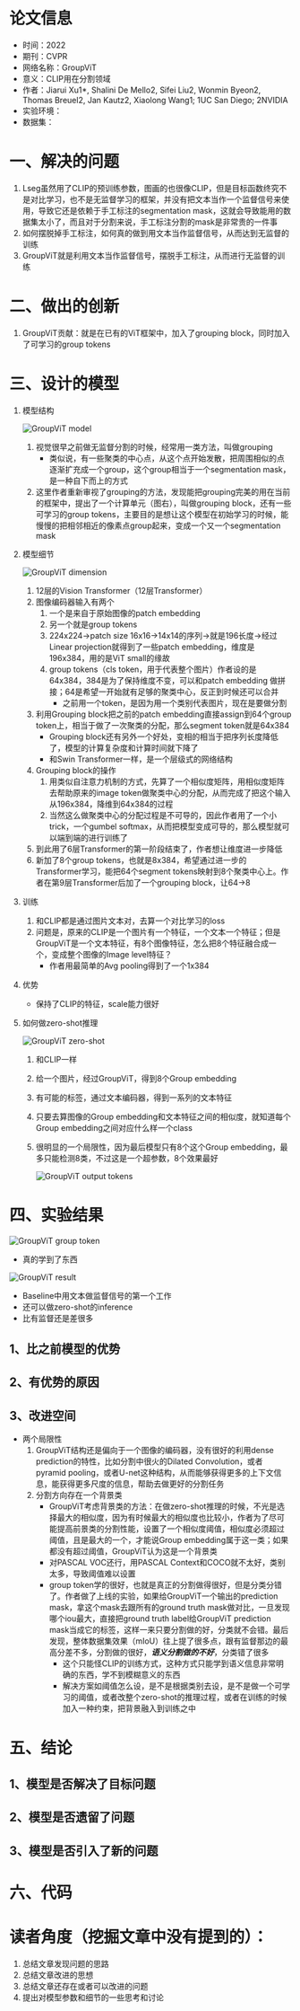 # 论文信息
- 时间：2022
- 期刊：CVPR
- 网络名称：GroupViT
- 意义：CLIP用在分割领域
- 作者：Jiarui Xu1*, Shalini De Mello2, Sifei Liu2, Wonmin Byeon2, Thomas Breuel2, Jan Kautz2, Xiaolong Wang1; 1UC San Diego; 2NVIDIA
- 实验环境：
- 数据集：
# 一、解决的问题
1. Lseg虽然用了CLIP的预训练参数，图画的也很像CLIP，但是目标函数终究不是对比学习，也不是无监督学习的框架，并没有把文本当作一个监督信号来使用，导致它还是依赖于手工标注的segmentation mask，这就会导致能用的数据集太小了，而且对于分割来说，手工标注分割的mask是非常贵的一件事
2. 如何摆脱掉手工标注，如何真的做到用文本当作监督信号，从而达到无监督的训练
3. GroupViT就是利用文本当作监督信号，摆脱手工标注，从而进行无监督的训练
# 二、做出的创新
1. GroupViT贡献：就是在已有的ViT框架中，加入了grouping block，同时加入了可学习的group tokens
# 三、设计的模型
1. 模型结构

    ![GroupViT model](../pictures/GroupViT%20model.png)
    
    1. 视觉很早之前做无监督分割的时候，经常用一类方法，叫做grouping
        - 类似说，有一些聚类的中心点，从这个点开始发散，把周围相似的点逐渐扩充成一个group，这个group相当于一个segmentation mask，是一种自下而上的方式
    2. 这里作者重新审视了grouping的方法，发现能把grouping完美的用在当前的框架中，提出了一个计算单元（图右），叫做grouping block，还有一些可学习的group tokens，主要目的是想让这个模型在初始学习的时候，能慢慢的把相邻相近的像素点group起来，变成一个又一个segmentation mask
2. 模型细节

    ![GroupViT dimension](../pictures/GroupViT%20dimension.png)
    
    1. 12层的Vision Transformer（12层Transformer）
    2. 图像编码器输入有两个
        1. 一个是来自于原始图像的patch embedding
        2. 另一个就是group tokens
        3. 224x224->patch size 16x16->14x14的序列->就是196长度->经过Linear projection就得到了一些patch embedding，维度是196x384，用的是ViT small的缘故
        4. group tokens（cls token，用于代表整个图片）作者设的是64x384，384是为了保持维度不变，可以和patch embedding 做拼接；64是希望一开始就有足够的聚类中心，反正到时候还可以合并
            - 之前用一个token，是因为用一个类别代表图片，现在是要做分割
    3. 利用Grouping block把之前的patch embedding直接assign到64个group token上，相当于做了一次聚类的分配，那么segment token就是64x384
        - Grouping block还有另外一个好处，变相的相当于把序列长度降低了，模型的计算复杂度和计算时间就下降了
        - 和Swin Transformer一样，是一个层级式的网络结构
    4. Grouping block的操作
        1. 用类似自注意力机制的方式，先算了一个相似度矩阵，用相似度矩阵去帮助原来的image token做聚类中心的分配，从而完成了把这个输入从196x384，降维到64x384的过程
        2. 当然这么做聚类中心的分配过程是不可导的，因此作者用了一个小trick，一个gumbel softmax，从而把模型变成可导的，那么模型就可以端到端的进行训练了
    5. 到此用了6层Transformer的第一阶段结束了，作者想让维度进一步降低
    6. 新加了8个group tokens，也就是8x384，希望通过进一步的Transformer学习，能把64个segment tokens映射到8个聚类中心上。作者在第9层Transformer后加了一个grouping block，让64->8
3. 训练
    1. 和CLIP都是通过图片文本对，去算一个对比学习的loss
    2. 问题是，原来的CLIP是一个图片有一个特征，一个文本一个特征；但是GroupViT是一个文本特征，有8个图像特征，怎么把8个特征融合成一个，变成整个图像的Image level特征？
        - 作者用最简单的Avg pooling得到了一个1x384
4. 优势
    - 保持了CLIP的特征，scale能力很好

5. 如何做zero-shot推理

    ![GroupViT zero-shot](../pictures/GroupViT%20zero-shot.png)
    
    1. 和CLIP一样
    2. 给一个图片，经过GroupViT，得到8个Group embedding
    3. 有可能的标签，通过文本编码器，得到一系列的文本特征
    4. 只要去算图像的Group embedding和文本特征之间的相似度，就知道每个Group embedding之间对应什么样一个class
    5. 很明显的一个局限性，因为最后模型只有8个这个Group embedding，最多只能检测8类，不过这是一个超参数，8个效果最好
    
        ![GroupViT output tokens](../pictures/GroupViT%20output%20tokens.png)
# 四、实验结果

![GroupViT group token](../pictures/GroupViT%20group%20token.png)

- 真的学到了东西

![GroupViT result](../pictures/GroupViT%20result.png)

- Baseline中用文本做监督信号的第一个工作
- 还可以做zero-shot的inference
- 比有监督还是差很多
## 1、比之前模型的优势

## 2、有优势的原因

## 3、改进空间
- 两个局限性
    1. GroupViT结构还是偏向于一个图像的编码器，没有很好的利用dense prediction的特性，比如分割中很火的Dilated Convolution，或者pyramid pooling，或者U-net这种结构，从而能够获得更多的上下文信息，能获得更多尺度的信息，帮助去做更好的分割任务
    2. 分割方向存在一个背景类
        - GroupViT考虑背景类的方法：在做zero-shot推理的时候，不光是选择最大的相似度，因为有时候最大的相似度也比较小，作者为了尽可能提高前景类的分割性能，设置了一个相似度阈值，相似度必须超过阈值，且是最大的一个，才能说Group embedding属于这一类；如果都没有超过阈值，GroupViT认为这是一个背景类
        - 对PASCAL VOC还行，用PASCAL Context和COCO就不太好，类别太多，导致阈值难以设置
        - group token学的很好，也就是真正的分割做得很好，但是分类分错了。作者做了上线的实验，如果给GroupViT一个输出的prediction mask，拿这个mask去跟所有的ground truth mask做对比，一旦发现哪个iou最大，直接把ground truth label给GroupViT prediction mask当成它的标签，这样一来只要分割做的好，分类就不会错。最后发现，整体数据集效果（mIoU）往上提了很多点，跟有监督那边的最高分差不多，分割做的很好，***语义分割做的不好***，分类错了很多
            - 这个只能怪CLIP的训练方式，这种方式只能学到语义信息非常明确的东西，学不到模糊意义的东西
            - 解决方案如阈值怎么设，是不是根据类别去设，是不是做一个可学习的阈值，或者改整个zero-shot的推理过程，或者在训练的时候加入一种约束，把背景融入到训练之中

# 五、结论

## 1、模型是否解决了目标问题

## 2、模型是否遗留了问题

## 3、模型是否引入了新的问题

# 六、代码

# 读者角度（挖掘文章中没有提到的）：
1. 总结文章发现问题的思路
2. 总结文章改进的思想
3. 总结文章还存在或者可以改进的问题
4. 提出对模型参数和细节的一些思考和讨论

